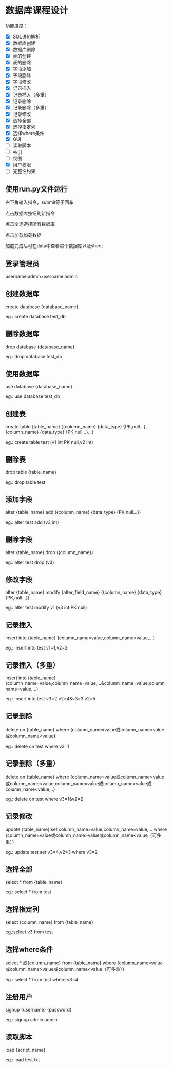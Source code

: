 # 数据库课程设计
功能进度：
- [x] SQL语句解析
- [x] 数据库创建
- [x] 数据库删除
- [x] 表的创建
- [x] 表的删除
- [x] 字段添加
- [x] 字段删除
- [x] 字段修改
- [x] 记录插入
- [x] 记录插入（多重）
- [x] 记录删除
- [x] 记录删除（多重）
- [x] 记录修改
- [x] 选择全部
- [x] 选择指定列
- [x] 选择where条件
- [x] GUI
- [ ] 读取脚本
- [ ] 索引
- [ ] 视图
- [x] 用户权限
- [ ] 完整性约束

## 使用run.py文件运行
右下角输入指令，submit等于回车

点击数据库按钮刷新指令

点击全选选择所有数据库

点击加载加载数据

加载完成后可在data中查看每个数据库以及sheet
## 登录管理员
username:admin
username:admin
## 创建数据库
create database {database_name}

eg.: create database test_db
## 删除数据库
drop database {database_name}

eg.: drop database test_db
## 使用数据库
use database {database_name}

eg.: use database test_db
## 创建表
create table {table_name} ({column_name} {data_type} {PK,null...},{column_name} {data_type} {PK,null...}...)

eg.: create table test (v1 int PK null,v2 int)
## 删除表
drop table {table_name}

eg.: drop table test
## 添加字段
alter {table_name} add ({column_name} {data_type} {PK,null...})

eg.: alter test add (v3 int)
## 删除字段
alter {table_name} drop ({column_name})

eg.: alter test drop (v3)
## 修改字段
alter {table_name} modify {alter_field_name} ({column_name} {data_type} {PK,null...}) 

eg.: alter test modify v1 (v3 int PK null)
## 记录插入
insert into {table_name} {column_name=value,column_name=value,...)

eg.: insert into test v1=1,v2=2
## 记录插入（多重）
insert into {table_name} {column_name=value,column_name=value,...&column_name=value,column_name=value,...)

eg.: insert into test v3=2,v2=4&v3=3,v2=5
## 记录删除
delete on {table_name} where {column_name=value或column_name>value或column_name<value}

eg.: delete on test where v3=1
## 记录删除（多重）
delete on {table_name} where {column_name=value或column_name>value或column_name<value,column_name=value或column_name>value或column_name<value,..}

eg.: delete on test where v3=1&v2=2
## 记录修改
update {table_name} set column_name=value,column_name=value,... where {column_name=value或column_name>value或column_name<value（可多重）}

eg.: update test set v3=4,v2=3 where v3=2
## 选择全部
select * from {table_name}

eg.: select * from test
## 选择指定列
select {column_name} from {table_name}

eg.:select v3 from test
## 选择where条件
select * 或{column_name} from {table_name} where {column_name=value或column_name>value或column_name<value（可多重）}

eg.: select * from test where v3=4

## 注册用户
signup {username} {password}

eg.: signup admin admin

## 读取脚本
load {script_name}

eg.: load test.txt
